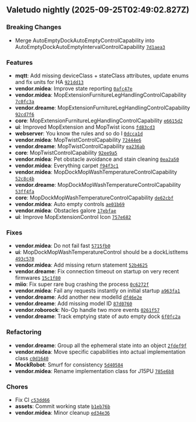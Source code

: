 ## Valetudo nightly (2025-09-25T02:49:02.827Z)
### Breaking Changes

- Merge AutoEmptyDockAutoEmptyControlCapability into AutoEmptyDockAutoEmptyIntervalControlCapability [`7d1aea3`](https://github.com/Hypfer/Valetudo/commit/7d1aea37f772f0d9db4532420d5d8211174a0976)

### Features

- **mqtt**: Add missing deviceClass + stateClass attributes, update enums and fix units for HA [`921dd13`](https://github.com/Hypfer/Valetudo/commit/921dd13b82f384a4f186300a0fbbea45395db4b9)
- **vendor.midea**: Improve state reporting [`0afc47e`](https://github.com/Hypfer/Valetudo/commit/0afc47e9a3c17e7fdb7a8648f4fe4a0582cbfbdf)
- **vendor.midea**: MopExtensionFurnitureLegHandlingControlCapability [`7c0fc3a`](https://github.com/Hypfer/Valetudo/commit/7c0fc3a09416e665a19f79f1a2a936638c3a8111)
- **vendor.dreame**: MopExtensionFurnitureLegHandlingControlCapability [`92cd7f6`](https://github.com/Hypfer/Valetudo/commit/92cd7f6475164d3a6cd15e6a8a696aece35e9c22)
- **core**: MopExtensionFurnitureLegHandlingControlCapability [`e6615d2`](https://github.com/Hypfer/Valetudo/commit/e6615d266c4dad3fb4cf45eb6861a9ac29d6f6b1)
- **ui**: Improved MopExtension and MopTwist icons [`fd83cd3`](https://github.com/Hypfer/Valetudo/commit/fd83cd3fc5afc186dc32845029110dc106e3329b)
- **webserver**: You know the rules and so do I [`0dcca1d`](https://github.com/Hypfer/Valetudo/commit/0dcca1df2f870007738fc267932e18ef6864bbca)
- **vendor.midea**: MopTwistControlCapability [`72444e6`](https://github.com/Hypfer/Valetudo/commit/72444e6fe12275b332760a7bd5969d936f15d710)
- **vendor.dreame**: MopTwistControlCapability [`ea236ab`](https://github.com/Hypfer/Valetudo/commit/ea236abc1ea61874a5cc2b9b9e29e8bf30a6938d)
- **core**: MopTwistControlCapability [`92ee9a5`](https://github.com/Hypfer/Valetudo/commit/92ee9a5f183f53064e98744c569843ea8b0172d3)
- **vendor.midea**: Pet obstacle avoidance and stain cleaning [`0ea2a50`](https://github.com/Hypfer/Valetudo/commit/0ea2a50a4ddcdf76462559c4e0f647c3b95d1f2d)
- **vendor.midea**: Everything carpet [`f94f3c1`](https://github.com/Hypfer/Valetudo/commit/f94f3c1101bbdf764f5b51a26a6c0abe6d0c873a)
- **vendor.midea**: MopDockMopWashTemperatureControlCapability [`52c8c4b`](https://github.com/Hypfer/Valetudo/commit/52c8c4b290d8700634a1854b796f6b5973a98b22)
- **vendor.dreame**: MopDockMopWashTemperatureControlCapability [`53ff4fa`](https://github.com/Hypfer/Valetudo/commit/53ff4fa841a071a16a1427864215d60fbdce3b48)
- **core**: MopDockMopWashTemperatureControlCapability [`de62cbf`](https://github.com/Hypfer/Valetudo/commit/de62cbf8121b5e193488bf96a53d670f2719f554)
- **vendor.midea**: Auto empty controls [`ae01b69`](https://github.com/Hypfer/Valetudo/commit/ae01b6950368122678941a4deaa93be2b6d18fcb)
- **vendor.midea**: Obstacles galore [`17ebfae`](https://github.com/Hypfer/Valetudo/commit/17ebfae6a8e211018bab0e8e8a56b94ac19eeeb5)
- **ui**: Improve MopExtensionControl Icon [`757e682`](https://github.com/Hypfer/Valetudo/commit/757e6827ce54b47fcb19c6f0aa01afe556b05476)

### Fixes

- **vendor.midea**: Do not fail fast [`5715fb0`](https://github.com/Hypfer/Valetudo/commit/5715fb02f2d6b75b0e0c5e46557c0556f4c52375)
- **ui**: MopDockMopWashTemperatureControl should be a dockListItems [`493c570`](https://github.com/Hypfer/Valetudo/commit/493c57010d5cefe0eaa4ae4eefb7081eecda97bf)
- **vendor.midea**: Add missing return statement [`52b4625`](https://github.com/Hypfer/Valetudo/commit/52b462517b48ecd75abdc7c9ba68a35031e4cc5f)
- **vendor.dreame**: Fix connection timeout on startup on very recent firmwares [`15c1f80`](https://github.com/Hypfer/Valetudo/commit/15c1f801add4c7af61dc13378e30a224efb73383)
- **miio**: Fix super rare bug crashing the process [`0c6272f`](https://github.com/Hypfer/Valetudo/commit/0c6272f704c1d49e1fecf40ccc09be89e51ea03e)
- **vendor.midea**: Fail any requests instantly on initial startup [`a963fa1`](https://github.com/Hypfer/Valetudo/commit/a963fa17ee51382d4f406559e782d94c141cc3c7)
- **vendor.dreame**: Add another new modelId [`df46e2e`](https://github.com/Hypfer/Valetudo/commit/df46e2e69797851df1ae0d10b9e50c3aa21d8945)
- **vendor.dreame**: Add missing model ID [`87d0760`](https://github.com/Hypfer/Valetudo/commit/87d0760cccd364c168691de294c453fc72493b39)
- **vendor.roborock**: No-Op handle two more events [`0261f57`](https://github.com/Hypfer/Valetudo/commit/0261f57e5d696ab8671a61137972203c1207c364)
- **vendor.dreame**: Track emptying state of auto empty dock [`6f0fc2a`](https://github.com/Hypfer/Valetudo/commit/6f0fc2a4535cca3a5985f4990a6dec652895eb13)

### Refactoring

- **vendor.dreame**: Group all the ephemeral state into an object [`2fdef9f`](https://github.com/Hypfer/Valetudo/commit/2fdef9fed7eed04deb763e97c427f87b8c90d0d0)
- **vendor.midea**: Move specific capabilities into actual implementation class [`c0d1640`](https://github.com/Hypfer/Valetudo/commit/c0d1640ae3c111e615f97b10e343f2b34b085297)
- **MockRobot**: Smurf for consistency [`5d40584`](https://github.com/Hypfer/Valetudo/commit/5d405842d2bcda8ae51afe95c4e77aac7e21e232)
- **vendor.midea**: Rename implementation class for J15PU [`785e6b8`](https://github.com/Hypfer/Valetudo/commit/785e6b87cbefa661b021d14e5b6d575b3cbc7f68)

### Chores

- Fix CI [`c53dd66`](https://github.com/Hypfer/Valetudo/commit/c53dd66c6be48176163405aafc1b55212097aea0)
- **assets**: Commit working state [`b1eb76b`](https://github.com/Hypfer/Valetudo/commit/b1eb76b26af8b4da84d09fa50f289a0f1643b43f)
- **vendor.midea**: Minor cleanup [`ed34e36`](https://github.com/Hypfer/Valetudo/commit/ed34e36e4ebcb0ea2bc911743e8a5ddb13982abe)
